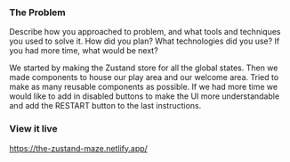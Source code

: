 ### The Problem

Describe how you approached to problem, and what tools and techniques you used to solve it. How did you plan? What technologies did you use? If you had more time, what would be next?

We started by making the Zustand store for all the global states. Then we made components to house our play area and our welcome area. Tried to make as many reusable components as possible. If we had more time we would like to add in disabled buttons to make the UI more understandable and add the RESTART button to the last instructions.

### View it live

https://the-zustand-maze.netlify.app/
